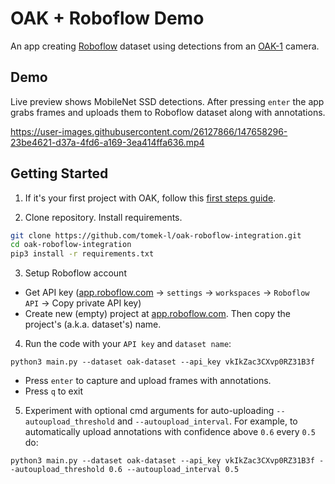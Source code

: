 # OAK + Roboflow Demo
An app creating [Roboflow](https://roboflow.com) dataset using detections from an [OAK-1](https://store.opencv.ai/products/oak-1) camera.

## Demo
Live preview shows MobileNet SSD detections. After pressing `enter` the app grabs frames and uploads them to Roboflow dataset along with annotations.

https://user-images.githubusercontent.com/26127866/147658296-23be4621-d37a-4fd6-a169-3ea414ffa636.mp4

## Getting Started

1. If it's your first project with OAK, follow this [first steps guide](https://docs.luxonis.com/en/latest/pages/tutorials/first_steps/#first-steps-with-depthai).

2. Clone repository. Install requirements.
```bash
git clone https://github.com/tomek-l/oak-roboflow-integration.git
cd oak-roboflow-integration
pip3 install -r requirements.txt
```

3. Setup Roboflow account
- Get API key ([app.roboflow.com](https://app.roboflow.com/) -> `settings` -> `workspaces` -> `Roboflow API` -> Copy private API key)
- Create new (empty) project at [app.roboflow.com](https://app.roboflow.com/). Then copy the project's (a.k.a. dataset's) name.

4. Run the code with your `API key` and `dataset name`:
```shell
python3 main.py --dataset oak-dataset --api_key vkIkZac3CXvp0RZ31B3f
```
- Press `enter` to capture and upload frames with annotations.
- Press `q` to exit

5. Experiment with optional cmd arguments for auto-uploading `--autoupload_threshold` and `--autoupload_interval`.  For example, to automatically upload annotations with confidence above `0.6` every `0.5` do:
```shell
python3 main.py --dataset oak-dataset --api_key vkIkZac3CXvp0RZ31B3f --autoupload_threshold 0.6 --autoupload_interval 0.5
```
